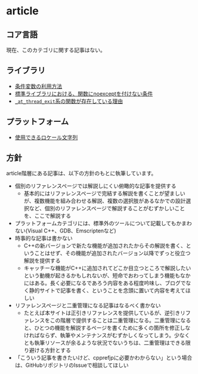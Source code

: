 # article

## コア言語
現在、このカテゴリに関する記事はない。


## ライブラリ
- [条件変数の利用方法](article/lib/how_to_use_cv.md)
- [標準ライブラリにおける、関数にnoexceptを付けない条件](article/lib/dont_use_noexcept.md)
- [`_at_thread_exit`系の関数が存在している理由](article/lib/at_thread_exit.md)


## プラットフォーム
- [使用できるロケール文字列](article/platform/locales.md)


## 方針
article階層にある記事は、以下の方針のもとに執筆しています。

- 個別のリファレンスページでは解説しにくい俯瞰的な記事を提供する
    - 基本的にはリファレンスページで完結する解説を書くことが望ましいが、複数機能を組み合わせる解説、複数の選択肢があるなかでの設計選択など、個別のリファレンスページで解説することがむずかしいことを、ここで解説する
- プラットフォームカテゴリには、標準外のツールについて記載してもかまわない(Visual C++、GDB、Emscriptenなど)
- 時事的な記事は書かない
    - C++の新バージョンで新たな機能が追加されたからその解説を書く、ということはせず、その機能が追加されたバージョン以降でずっと役立つ解説を提供する
    - キャッチーな機能がC++に追加されてどこか目立つところで解説したいという動機が起きるかもしれないが、短命でおわってしまう機能もなかにはある。長く必要になるであろう内容をある程度吟味し、ブログでなく静的サイトで記事を書く、ということを念頭に置いて内容を考えてほしい
- リファレンスページと二重管理になる記事はなるべく書かない
    - たとえば本サイトは正引きリファレンスを提供しているが、逆引きリファレンスをこの階層で提供することは二重管理になる。二重管理になると、ひとつの機能を解説するページを書くために多くの箇所を修正しなければならず、執筆やメンテナンスがむずかしくなってしまう。少なくとも執筆リソースが余るような状況でないうちは、二重管理はできる限り避ける方針とする
- 「こういう記事を書きたいけど、cpprefjpに必要かわからない」という場合は、GitHubリポジトリのIssueで相談してほしい

